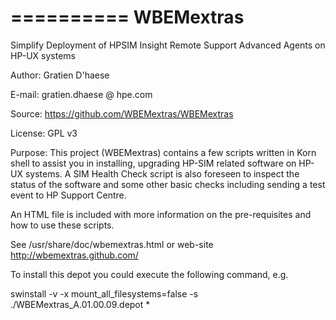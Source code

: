 ==========
WBEMextras
==========

Simplify Deployment of HPSIM  Insight Remote Support Advanced Agents on HP-UX systems

Author: Gratien D'haese

E-mail: gratien.dhaese @ hpe.com

Source: https://github.com/WBEMextras/WBEMextras

License: GPL v3

Purpose: This project (WBEMextras) contains a few scripts written in Korn shell to assist you in installing,
upgrading HP-SIM related software on HP-UX systems. A SIM Health Check script is also foreseen to inspect
the status of the software and some other basic checks including sending a test event to HP Support Centre.

An HTML file is included with more information on the pre-requisites and how to use these scripts.

See /usr/share/doc/wbemextras.html or web-site http://wbemextras.github.com/

To install this depot you could execute the following command, e.g.

swinstall -v -x mount_all_filesystems=false -s ./WBEMextras_A.01.00.09.depot \*
